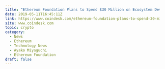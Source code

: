 ```yaml
---
title: "Ethereum Foundation Plans to Spend $30 Million on Ecosystem Development"
date: 2019-05-11T16:45:11Z
link: https://www.coindesk.com/ethereum-foundation-plans-to-spend-30-million-on-ecosystem-development?utm_medium=RSS&utm_source=hune
site: www.coindesk.com
topic: crypto
category:
  - News
  - Ethereum
  - Technology News
  - Ayako Miyaguchi
  - Ethereum Foundation
draft: false
---
```

